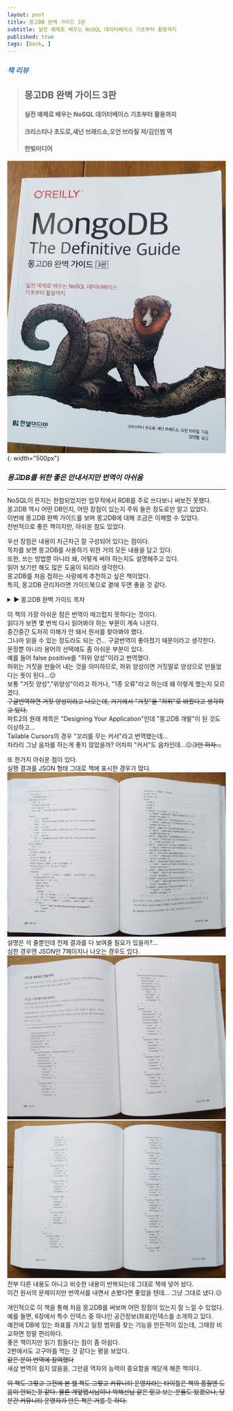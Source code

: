 ```yaml
---
layout: post
title: 몽고DB 완벽 가이드 3판
subtitle: 실전 예제로 배우는 NoSQL 데이터베이스 기초부터 활용까지
published: true
tags: [book, ]
---
```


### <span style="color:#337ab7;">***책 리뷰***</span>
>## **몽고DB 완벽 가이드 3판**
>#### 실전 예제로 배우는 NoSQL 데이터베이스 기초부터 활용까지
>#### 크리스티나 초도로,섀넌 브래드쇼,오언 브라질 저/김인범 역  
>#### 한빛미디어  

![몽고DB 완벽 가이드 3판](../../img/2021-04-02-몽고DB%20완벽%20가이드%203판/cover.jpg){: width="500px"}
### ***몽고DB를 위한 좋은 안내서지만 번역이 아쉬움***

---
  
NoSQL이 뜬지는 한참되었지만 업무적에서 RDB를 주로 쓰다보니 써보진 못했다.  
몽고DB 역시 어떤 DB인지, 어떤 장점이 있는지 주워 들은 정도로만 알고 있었다.  
이번에 몽고DB 완벽 가이드를 보며 몽고DB에 대해 조금은 이해할 수 있었다.  
전반적으로 좋은 책이지만, 아쉬운 점도 있었다.

우선 장점은 내용이 차근차근 잘 구성되어 있다는 점이다.  
목차를 보면 몽고DB를 사용하기 위한 거의 모든 내용을 담고 있다.  
또한, 쓰는 방법뿐 아니라 왜, 어떻게 써야 하는지도 설명해주고 있다.  
읽어 보기만 해도 많은 도움이 되리라 생각한다.  
몽고DB를 처음 접하는 사람에게 추천하고 싶은 책이었다.  
특히, 몽고DB 관리자라면 가이드북으로 곁에 두면 좋을 것 같다.  



<details>
    <summary>▶ 몽고DB 완벽 가이드 목차</summary>
    <blockquote>
        <ul>
            <li>PART I 몽고DB 시작<ul>
                    <li>몽고DB 소개</li>
                    <li>몽고DB 기본</li>
                    <li>도큐먼트 생성, 갱신, 삭제</li>
                    <li>쿼리</li>
                </ul>
            </li>
            <li>PART II 몽고DB 개발 <ul>
                    <li>인덱싱</li>
                    <li>특수 인덱스와 컬렉션 유형</li>
                    <li>집계 프레임워크</li>
                    <li>트랜잭션</li>
                    <li>애플리케이션 설계</li>
                </ul>
            </li>
            <li>PART III 복제 <ul>
                    <li>복제 셋 설정</li>
                    <li>복제 셋 구성 요소</li>
                    <li>애플리케이션에서 복제 셋 연결</li>
                    <li>관리</li>
                </ul>
            </li>
            <li>PART IV 샤딩 <ul>
                    <li>샤딩 소개</li>
                    <li>샤딩 구성</li>
                    <li>샤드 키 선정</li>
                    <li>샤딩 관리</li>
                </ul>
            </li>
            <li>PART V 애플리케이션 관리 <ul>
                    <li>애플리케이션 작업 확인</li>
                    <li>몽고DB 보안 소개</li>
                    <li>영속성</li>
                </ul>
            </li>
            <li>PART VI 서버 관리 <ul>
                    <li>몽고DB 시작과 중지</li>
                    <li>몽고DB 모니터링</li>
                    <li>백업</li>
                    <li>몽고DB 배포</li>
                </ul>
            </li>
        </ul>
    </blockquote>
</details>

이 책의 가장 아쉬운 점은 번역이 매끄럽지 못하다는 것이다.  
읽다가 보면 몇 번씩 다시 읽어봐야 하는 부문이 계속 나온다.  
중간중간 도저히 이해가 안 돼서 원서를 찾아봐야 했다.  
그나마 읽을 수 있는 정도라도 되는 건... 구글번역이 좋아졌기 때문이라고 생각한다.  
문장뿐 아니라 용어의 선택에도 좀 아쉬운 부분이 있다.  
예를 들어 false positive를 "허위 양성"이라고 번역했다.  
허위는 거짓을 만들어 내는 것을 의미하므로, 허위 양성이면 거짓말로 양성으로 만들었다는 뜻이 된다...😑    
보통 "거짓 양성","위양성"이라고 하거나, "1종 오류"라고 하는데 왜 이렇게 했는지 모르겠다.  
~~구글번역하면 거짓 양성이라고 나오는데, 거기에서 "거짓"을 "허위"로 바꿨다고 생각하고 있다.~~  
파트2의 원래 제목은 "Designing Your Application"인데 "몽고DB 개발"이 된 것도 이상하고...  
Tailable Cursors의 경우 "꼬리를 무는 커서"라고 번역했는데...  
차라리 그냥 음차를 하는게 좋지 않았을까? 어차피 "커서"도 음차인데...😑~~그만 하자...~~


또 한가지 아쉬운 점이 있다.  
실행 결과를 JSON 형태 그대로 책에 표시한 경우가 많다.  
![](../../img/2021-04-02-몽고DB%20완벽%20가이드%203판/1.jpg)  
설명은 석 줄뿐인데 전체 결과를 다 보여줄 필요가 있을까?...  
심한 경우엔 JSON만 7페이지나 나오는 경우도 있다.  
![](../../img/2021-04-02-몽고DB%20완벽%20가이드%203판/2.jpg)
![](../../img/2021-04-02-몽고DB%20완벽%20가이드%203판/3.jpg)  
전부 다른 내용도 아니고 비슷한 내용이 반복되는데 그대로 책에 넣어 놨다.  
이건 원서의 문제이지만 번역서를 내면서 손봤다면 좋았을 텐데... 그냥 그대로 냈다.😑  


개인적으로 이 책을 통해 처음 몽고DB를 써보며 어떤 장점이 있는지 잘 느낄 수 있었다.  
예를 들면, 6장에서 특수 인덱스 중 하나인 공간정보(좌표)인덱스를 소개하고 있다.  
예전에 DB에 있는 좌표를 가지고 일정 범위를 찾는 기능을 만든적이 있는데, 그때랑 비교하면 정말 편리하다.  
좋은 책이지만 읽기 힘들다는 점이 좀 아쉽다.  
2판에서도 고구마를 먹는 것 같다는 평을 보았다.  
~~같은 분이 번역에 참여했다~~  
새삼 번역이 쉽지 않음을, 그만큼 역자의 능력이 중요함을 깨닫게 해준 책이다.  

~~이 책도 그렇고 그전에 본 쉘 책도 그렇고 커뮤니티 운영자라는 타이틀은 책의 품질엔 도움이 안되는것 같다. 물론 개앞맵시님이나 박해선님 같은 믿고 보는 분들도 있겠으나, 당분간 커뮤니티 운영자가 만든 책은 거를 듯 하다.~~  